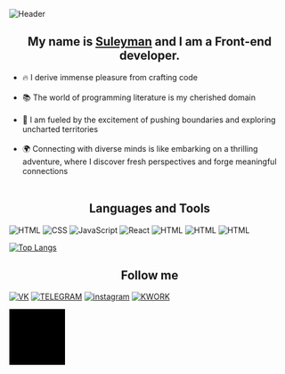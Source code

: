 ![Header](<img src="https://camo.githubusercontent.com/da79d43c0829b9b5471241d3044a575dc3322a13f0c40ec1e1b7b1b4a3efc099/68747470733a2f2f63617073756c652d72656e6465722e76657263656c2e6170702f6170693f747970653d776176696e6726636f6c6f723d6772616469656e7426746578743d48656c6c6f253230746865726521266865696768743d3130302673656374696f6e3d686561646572" alt="Hello there!" data-canonical-src="https://capsule-render.vercel.app/api?type=waving&amp;color=gradient&amp;text=Hello%20there!&amp;height=100&amp;section=header" style="max-width: 100%;">)


<h2 align="center" color="#ffd163">My name is <a href="https://t.me/zyazikov" target="_blank">Suleyman</a> and I am a Front-end developer.</h2>

<ul>
  <li>🔥 I derive immense pleasure from crafting code</li>  <br/>
   <li>📚 The world of programming literature is my cherished domain</li><br/>
   <li>🚀 I am fueled by the excitement of pushing boundaries and exploring uncharted territories</li><br/>
   <li>🌍 Connecting with diverse minds is like embarking on a thrilling adventure, where I discover fresh perspectives and forge meaningful connections</li><br/>
</ul>

<h2 align="center" color="#ffd163">Languages and Tools</h2>

![HTML](https://img.shields.io/badge/-HTML-090909?style=for-the-badge&logo=html5&logoColor=ffd163)
![CSS](https://img.shields.io/badge/-css-090909?style=for-the-badge&logo=css3&logoColor=ffd163)
![JavaScript](https://img.shields.io/badge/-Javs_Script-090909?style=for-the-badge&logo=javascript&logoColor=ffd163)
 ![React](https://img.shields.io/badge/-React-090909?style=for-the-badge&logo=react&logoColor=ffd163)
![HTML](https://img.shields.io/badge/-GULP-090909?style=for-the-badge&logo=gulp&logoColor=ffd163)
![HTML](https://img.shields.io/badge/-scss-090909?style=for-the-badge&logo=sass&logoColor=ffd163)
![HTML](https://img.shields.io/badge/-bem-090909?style=for-the-badge&logo=bem&logoColor=ffd163)

[![Top Langs](https://github-readme-stats.vercel.app/api/top-langs/?username=AM1G0S&layout=compact&theme=radical)](https://github.com/anuraghazra/github-readme-stats)


<h2 align="center" color="#ffd163">Follow me</h2>

[![VK](https://img.shields.io/badge/-Vkontakte-090909?style=for-the-badge&logo=vk&logoColor=4F7DB3)](https://vk.com/amigo_0)
[![TELEGRAM](https://img.shields.io/badge/-TELEGRAM-090909?style=for-the-badge&logo=TELEGRAM&logoColor=4F7DB3)](https://t.me/zyazikov)
[![instagram](https://img.shields.io/badge/-instagram-090909?style=for-the-badge&logo=instagram&logoColor=4F7DB3)](https://www.instagram.com/suleyman.zyazikov)
[![KWORK](https://img.shields.io/badge/-kwork-090909?style=for-the-badge&logo=kwork&logoColor=4F7DB3)](https://kwork.ru/user/am1g0)
  
<img src="assets/vader.gif" align="center">
